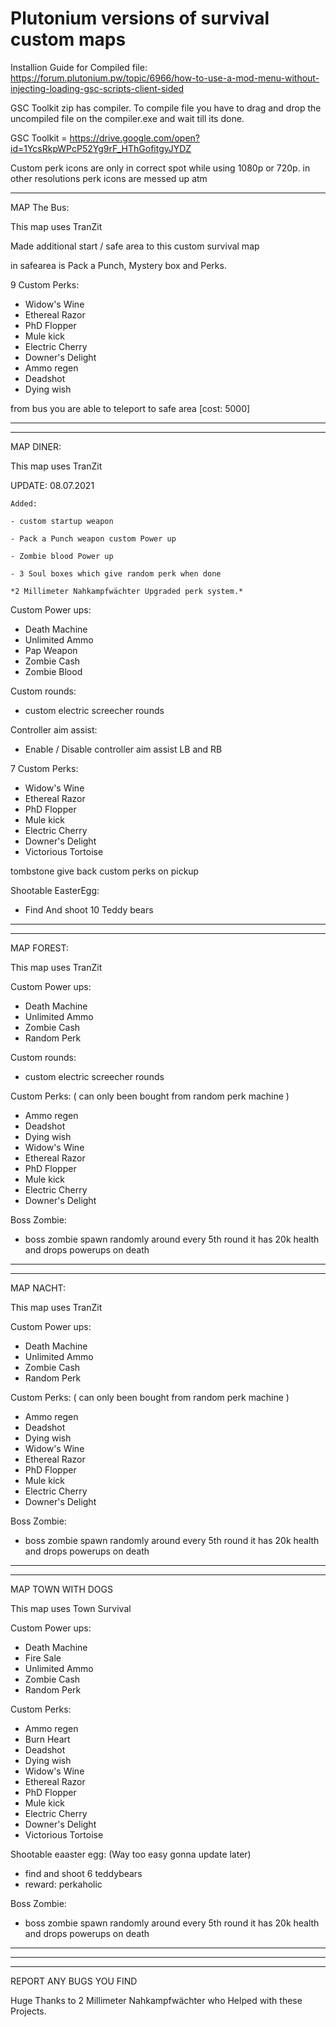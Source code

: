# Plutonium versions of survival custom maps

Installion Guide for Compiled file: https://forum.plutonium.pw/topic/6966/how-to-use-a-mod-menu-without-injecting-loading-gsc-scripts-client-sided


GSC Toolkit zip has compiler. To compile file you have to drag and drop the uncompiled file on the compiler.exe and wait till its done. 

GSC Toolkit = https://drive.google.com/open?id=1YcsRkpWPcP52Yg9rF_HThGofitgyJYDZ

Custom perk icons are only in correct spot while using 1080p or 720p. in other resolutions perk icons are messed up atm

---------------------------------------------------------------------------------------------------------------------------------------------------------------------------

MAP The Bus:

This map uses TranZit

Made additional start / safe area to this custom survival map

in safearea is Pack a Punch, Mystery box and Perks.

9 Custom Perks:

  - Widow's Wine
  - Ethereal Razor
  - PhD Flopper
  - Mule kick
  - Electric Cherry
  - Downer's Delight
  - Ammo regen
  - Deadshot
  - Dying wish

from bus you are able to teleport to safe area [cost: 5000]

---------------------------------------------------------------------------------------------------------------------------------------------------------------------------
---------------------------------------------------------------------------------------------------------------------------------------------------------------------------


MAP DINER:

This map uses TranZit

UPDATE: 08.07.2021 

```
Added:

- custom startup weapon

- Pack a Punch weapon custom Power up

- Zombie blood Power up

- 3 Soul boxes which give random perk when done

*2 Millimeter Nahkampfwächter Upgraded perk system.*

```


Custom Power ups:

  - Death Machine
  - Unlimited Ammo
  - Pap Weapon
  - Zombie Cash
  - Zombie Blood

Custom rounds:

  - custom electric screecher rounds

Controller aim assist:

  - Enable / Disable controller aim assist LB and RB


7 Custom Perks:

  - Widow's Wine
  - Ethereal Razor
  - PhD Flopper
  - Mule kick
  - Electric Cherry
  - Downer's Delight
  - Victorious Tortoise

tombstone give back custom perks on pickup

Shootable EasterEgg:

 - Find And shoot 10 Teddy bears


---------------------------------------------------------------------------------------------------------------------------------------------------------------------------
---------------------------------------------------------------------------------------------------------------------------------------------------------------------------


MAP FOREST:

This map uses TranZit

Custom Power ups:

  - Death Machine
  - Unlimited Ammo
  - Zombie Cash
  - Random Perk
   
Custom rounds:


  - custom electric screecher rounds


Custom Perks: ( can only been bought from random perk machine )

  - Ammo regen
  - Deadshot
  - Dying wish
  - Widow's Wine
  - Ethereal Razor
  - PhD Flopper
  - Mule kick
  - Electric Cherry
  - Downer's Delight

Boss Zombie:

  - boss zombie spawn randomly around every 5th round it has 20k health and drops powerups on death
  

---------------------------------------------------------------------------------------------------------------------------------------------------------------------------
---------------------------------------------------------------------------------------------------------------------------------------------------------------------------


MAP NACHT:

This map uses TranZit

Custom Power ups:
   
   - Death Machine
   - Unlimited Ammo
   - Zombie Cash
   - Random Perk 


Custom Perks: ( can only been bought from random perk machine )

  - Ammo regen
  - Deadshot
  - Dying wish
  - Widow's Wine
  - Ethereal Razor
  - PhD Flopper
  - Mule kick
  - Electric Cherry
  - Downer's Delight

Boss Zombie:


  - boss zombie spawn randomly around every 5th round it has 20k health and drops powerups on death


------------------------------------------------------------------------------------------------------------------------------------------------------------------------
------------------------------------------------------------------------------------------------------------------------------------------------------------------------


MAP TOWN WITH DOGS

This map uses Town Survival

Custom Power ups:
  
  - Death Machine
  - Fire Sale
  - Unlimited Ammo
  - Zombie Cash
  - Random Perk 

Custom Perks:


  - Ammo regen
  - Burn Heart
  - Deadshot
  - Dying wish
  - Widow's Wine
  - Ethereal Razor
  - PhD Flopper
  - Mule kick
  - Electric Cherry
  - Downer's Delight
  - Victorious Tortoise
  

Shootable eaaster egg: (Way too easy gonna update later)

  - find and shoot 6 teddybears
  - reward: perkaholic

Boss Zombie:

  - boss zombie spawn randomly around every 5th round it has 20k health and drops powerups on death


------------------------------------------------------------------------------------------------------------------------------------------------------------------------
------------------------------------------------------------------------------------------------------------------------------------------------------------------------
------------------------------------------------------------------------------------------------------------------------------------------------------------------------



REPORT ANY BUGS YOU FIND

Huge Thanks to 2 Millimeter Nahkampfwächter who Helped with these Projects.
